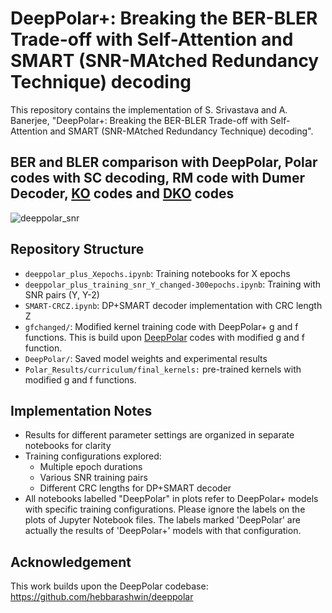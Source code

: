 # DeepPolar+: Breaking the BER-BLER Trade-off with Self-Attention and SMART (SNR-MAtched Redundancy Technique) decoding

This repository contains the implementation of 
S. Srivastava and A. Banerjee, "DeepPolar+: Breaking the BER-BLER Trade-off with Self-Attention and SMART (SNR-MAtched Redundancy Technique) decoding".


## BER and BLER comparison with DeepPolar, Polar codes with SC decoding, RM code with Dumer Decoder, [KO](https://proceedings.mlr.press/v139/makkuva21a/makkuva21a.pdf) codes and [DKO](https://ieeexplore.ieee.org/document/10619329) codes
![deeppolar_snr](https://github.com/user-attachments/assets/0bb0ce3e-f491-4055-98cb-3aa741c931b5)


## Repository Structure

- `deeppolar_plus_Xepochs.ipynb`: Training notebooks for X epochs
- `deeppolar_plus_training_snr_Y_changed-300epochs.ipynb`: Training with SNR pairs (Y, Y-2)
- `SMART-CRCZ.ipynb`: DP+SMART decoder implementation with CRC length Z
- `gfchanged/`: Modified kernel training code with DeepPolar+ g and f functions. This is build upon [DeepPolar](https://github.com/hebbarashwin/deeppolar) codes with modified g and f function.
- `DeepPolar/`: Saved model weights and experimental results
- `Polar_Results/curriculum/final_kernels:` pre-trained kernels with modified g and f functions.

## Implementation Notes


- Results for different parameter settings are organized in separate notebooks for clarity
- Training configurations explored:
  - Multiple epoch durations
  - Various SNR training pairs
  - Different CRC lengths for DP+SMART decoder
- All notebooks labelled "DeepPolar" in plots refer to DeepPolar+ models with specific training configurations. Please ignore the labels on the plots of Jupyter Notebook files. The labels marked 'DeepPolar' are actually the results of 'DeepPolar+' models with that configuration.

## Acknowledgement

This work builds upon the DeepPolar codebase: https://github.com/hebbarashwin/deeppolar


